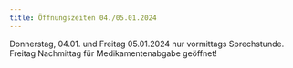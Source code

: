 ```yaml
---
title: Öffnungszeiten 04./05.01.2024
---
```

Donnerstag, 04.01. und Freitag 05.01.2024 nur vormittags Sprechstunde. Freitag Nachmittag für Medikamentenabgabe geöffnet!